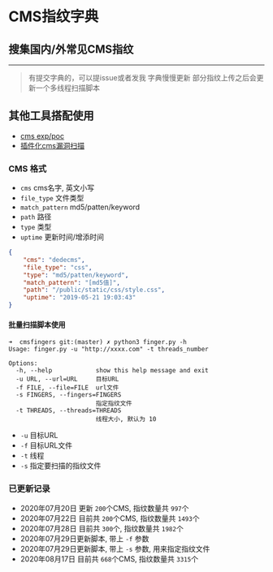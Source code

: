 # CMS指纹字典
## 搜集国内/外常见CMS指纹
____
> 有提交字典的，可以提issue或者发我
> 字典慢慢更新
> 部分指纹上传之后会更新一个多线程扫描脚本

## 其他工具搭配使用
+ [cms exp/poc](https://github.com/1oid/cms_poc_exp)
+ [插件化cms漏洞扫描](https://github.com/1oid/cms_poc_exp/tree/dev)

### CMS 格式
+ `cms` cms名字, 英文小写
+ `file_type` 文件类型
+ `match_pattern` md5/patten/keyword
+ `path` 路径
+ `type` 类型
+ `uptime` 更新时间/增添时间
```json
{
    "cms": "dedecms",
    "file_type": "css",
    "type": "md5/patten/keyword",
    "match_pattern": "[md5值]",
    "path": "/public/static/css/style.css",
    "uptime": "2019-05-21 19:03:43"
}
```

#### 批量扫描脚本使用
```shell
➜  cmsfingers git:(master) ✗ python3 finger.py -h
Usage: finger.py -u "http://xxxx.com" -t threads_number

Options:
  -h, --help            show this help message and exit
  -u URL, --url=URL     目标URL
  -f FILE, --file=FILE  url文件
  -s FINGERS, --fingers=FINGERS
                        指定指纹文件
  -t THREADS, --threads=THREADS
                        线程大小, 默认为 10
```
+ `-u` 目标URL
+ `-f` 目标URL文件
+ `-t` 线程
+ `-s` 指定要扫描的指纹文件


### 已更新记录
+ 2020年07月20日 更新 `200`个CMS, 指纹数量共 `997`个
+ 2020年07月22日 目前共 `200`个CMS, 指纹数量共 `1493`个
+ 2020年07月28日 目前共 `300`个, 指纹数量共 `1982`个
+ 2020年07月29日更新脚本, 带上 `-f` 参数
+ 2020年07月29日更新脚本, 带上 `-s` 参数, 用来指定指纹文件
+ 2020年08月17日 目前共 `668`个CMS, 指纹数量共 `3315`个
